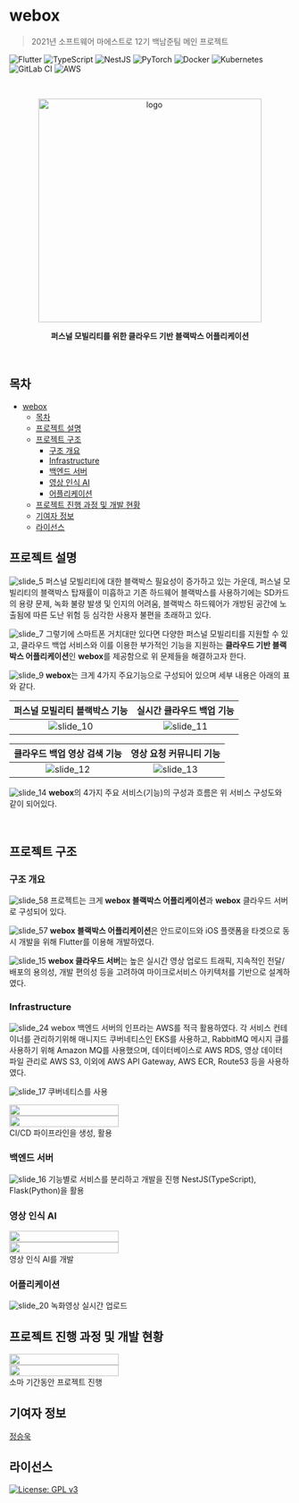 <style>
  .container {
    display: flex;
    justify-content: space-between;
    flex-wrap: wrap;
  }
  
  .container > * {
    width: 49%;
    min-width: 400px;
  }

</style>

# webox

> 2021년 소프트웨어 마에스트로 12기 백남준팀 메인 프로젝트

![Flutter](https://img.shields.io/badge/Flutter-%2302569B.svg?style=for-the-badge&logo=Flutter&logoColor=white)
![TypeScript](https://img.shields.io/badge/typescript-%23007ACC.svg?style=for-the-badge&logo=typescript&logoColor=white)
![NestJS](https://img.shields.io/badge/nestjs-%23E0234E.svg?style=for-the-badge&logo=nestjs&logoColor=white)
![PyTorch](https://img.shields.io/badge/PyTorch-%23EE4C2C.svg?style=for-the-badge&logo=PyTorch&logoColor=white)
![Docker](https://img.shields.io/badge/docker-%230db7ed.svg?style=for-the-badge&logo=docker&logoColor=white)
![Kubernetes](https://img.shields.io/badge/kubernetes-%23326ce5.svg?style=for-the-badge&logo=kubernetes&logoColor=white)
![GitLab CI](https://img.shields.io/badge/GitLabCI-%23181717.svg?style=for-the-badge&logo=gitlab&logoColor=white)
![AWS](https://img.shields.io/badge/AWS-%23FF9900.svg?style=for-the-badge&logo=amazon-aws&logoColor=white)

<br/>
<p align="center">
  <img src="assets/img/logo.png" alt="logo" width="400"/>
</p>
<p align="center"><b>퍼스널 모빌리티를 위한 클라우드 기반 블랙박스 어플리케이션</b></p>
<br/>

## 목차

- [webox](#webox)
  - [목차](#목차)
  - [프로젝트 설명](#프로젝트-설명)
  - [프로젝트 구조](#프로젝트-구조)
    - [구조 개요](#구조-개요)
    - [Infrastructure](#infrastructure)
    - [백엔드 서버](#백엔드-서버)
    - [영상 인식 AI](#영상-인식-ai)
    - [어플리케이션](#어플리케이션)
  - [프로젝트 진행 과정 및 개발 현황](#프로젝트-진행-과정-및-개발-현황)
  - [기여자 정보](#기여자-정보)
  - [라이선스](#라이선스)

## 프로젝트 설명
![slide_5](./assets/img/slide_5.png)
퍼스널 모빌리티에 대한 블랙박스 필요성이 증가하고 있는 가운데, 퍼스널 모빌리티의 블랙박스 탑재률이 미흡하고 기존 하드웨어 블랙박스를 사용하기에는 SD카드의 용량 문제, 녹화 불량 발생 및 인지의 어려움, 블랙박스 하드웨어가 개방된 공간에 노출됨에 따른 도난 위험 등 심각한 사용자 불편을 초래하고 있다.

![slide_7](./assets/img/slide_7.png)
그렇기에 스마트폰 거치대만 있다면 다양한 퍼스널 모빌리티를 지원할 수 있고, 클라우드 백업 서비스와 이를 이용한 부가적인 기능을 지원하는 **클라우드 기반 블랙박스 어플리케이션**인 **webox**를 제공함으로 위 문제들을 해결하고자 한다. 

![slide_9](./assets/img/slide_9.png)
**webox**는 크게 4가지 주요기능으로 구성되어 있으며 세부 내용은 아래의 표와 같다.

|퍼스널 모빌리티 블랙박스 기능|실시간 클라우드 백업 기능|
|:-:|:-:|
|![slide_10](./assets/img/slide_10.png)|![slide_11](./assets/img/slide_11.png)|

|클라우드 백업 영상 검색 기능|영상 요청 커뮤니티 기능|
|:-:|:-:|
|![slide_12](./assets/img/slide_12.png)|![slide_13](./assets/img/slide_13.png)|

![slide_14](./assets/img/slide_14.png)
**webox**의 4가지 주요 서비스(기능)의 구성과 흐름은 위 서비스 구성도와 같이 되어있다.

<br/>

## 프로젝트 구조
### 구조 개요

![slide_58](./assets/img/slide_58.png)
프로젝트는 크게 **webox 블랙박스 어플리케이션**과 **webox** 클라우드 서버로 구성되어 있다.

![slide_57](./assets/img/slide_57.png)
**webox 블랙박스 어플리케이션**은 안드로이드와 iOS 플랫폼을 타겟으로 동시 개발을 위해 Flutter를 이용해 개발하였다.

![slide_15](./assets/img/slide_15.png)
**webox 클라우드 서버**는 높은 실시간 영상 업로드 트래픽, 지속적인 전달/배포의 용의성, 개발 편의성 등을 고려하여 마이크로서비스 아키텍처를 기반으로 설계하였다. 

### Infrastructure
<!-- TODO: 서버 아키텍처 다이어그램 설명 -->
![slide_24](./assets/img/slide_24.png)
webox 백엔드 서버의 인프라는 AWS를 적극 활용하였다. 각 서비스 컨테이너를 관리하기위해 매니지드 쿠버네티스인 EKS를 사용하고, RabbitMQ 메시지 큐를 사용하기 위해 Amazon MQ를 사용했으며, 데이터베이스로 AWS RDS, 영상 데이터 파일 관리로 AWS S3, 이외에 AWS API Gateway, AWS ECR, Route53 등을 사용하였다. 
<!-- TODO: 쿠버네티스 설명 -->
![slide_17](./assets/img/slide_17.png)
쿠버네티스를 사용
<!-- TODO: CI/CD 파이프라인 설명  -->
<div class="container">
  <img src="./assets/img/slide_18.png">
  <img src="./assets/img/slide_19.png">
</div>
CI/CD 파이프라인을 생성, 활용

### 백엔드 서버
<!-- TODO: 각 서비스 설명(언어, 기능, 등등) -->
![slide_16](./assets/img/slide_16.png)
기능별로 서비스를 분리하고 개발을 진행
NestJS(TypeScript), Flask(Python)을 활용

### 영상 인식 AI
<div class="container">
  <img src="./assets/img/slide_21.png">
  <img src="./assets/img/slide_22.png">
</div>
영상 인식 AI를 개발

### 어플리케이션
<!-- TODO: 영상 업로드 설명 -->
![slide_20](./assets/img/slide_20.png)
녹화영상 실시간 업로드
<!-- TODO: 화면 스크린샷 첨부 -->

## 프로젝트 진행 과정 및 개발 현황
<div class="container">
  <img src="./assets/img/slide_30.png">
  <img src="./assets/img/slide_31.png">
</div>
소마 기간동안 프로젝트 진행

## 기여자 정보

[정승욱](https://github.com/wjdtmddnr24)

## 라이선스

[![License: GPL v3](https://img.shields.io/badge/License-GPLv3-blue.svg)](https://www.gnu.org/licenses/gpl-3.0)
